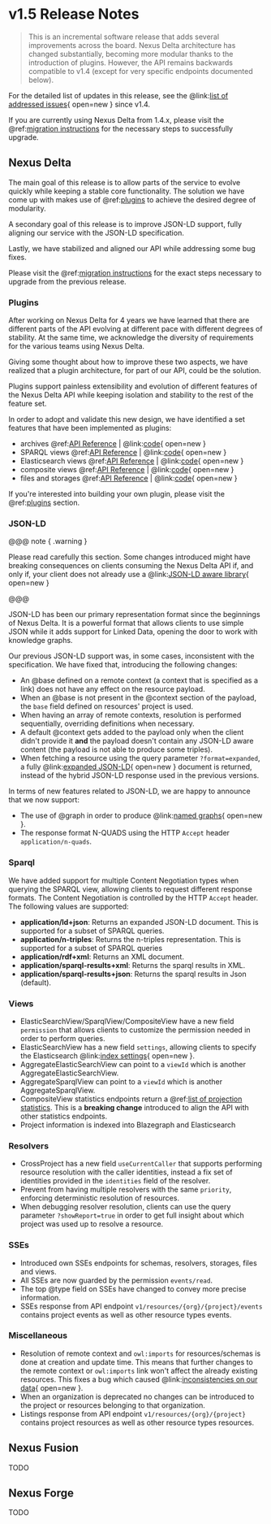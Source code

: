 # v1.5 Release Notes

> This is an incremental software release that adds several improvements across the board. Nexus Delta architecture has changed substantially, becoming more modular thanks to the introduction of plugins. However, the API remains backwards compatible to v1.4 (except for very specific endpoints documented below).

For the detailed list of updates in this release, see the 
@link:[list of addressed issues](https://github.com/BlueBrain/nexus/issues?q=is%3Aissue+is%3Aclosed+created%3A2020-07-01..2021-05-10+){ open=new } 
since v1.4.

If you are currently using Nexus Delta from 1.4.x, please
visit the @ref:[migration instructions](v1.4-to-v1.5-migration.md) for the necessary steps to successfully upgrade.

## Nexus Delta

The main goal of this release is to allow parts of the service to evolve quickly while keeping a stable core functionality. The solution we have come up with makes use of @ref:[plugins](../delta/plugins/index.md) to achieve the desired degree of modularity.

A secondary goal of this release is to improve JSON-LD support, fully aligning our service with the JSON-LD specification.

Lastly, we have stabilized and aligned our API while addressing some bug fixes.

Please visit the @ref:[migration instructions](v1.4-to-v1.5-migration.md) for the 
exact steps necessary to upgrade from the previous release.

### Plugins

After working on Nexus Delta for 4 years we have learned that there are different parts of the API evolving at different pace with different degrees of stability.
At the same time, we acknowledge the diversity of requirements for the various teams using Nexus Delta.

Giving some thought about how to improve these two aspects, we have realized that a plugin architecture, for part of our API, could be the solution.

Plugins support painless extensibility and evolution of different features of the Nexus Delta API while keeping isolation and stability to the rest of the feature set.

In order to adopt and validate this new design, we have identified a set features that have been implemented as plugins:

- archives @ref:[API Reference](../delta/api/current/kg-archives-api.md) | @link:[code](https://github.com/BlueBrain/nexus/blob/v1.5.0/delta/plugins/archive/src){ open=new }
- SPARQL views @ref:[API Reference](../delta/api/current/views/sparql-view-api.md) | @link:[code](https://github.com/BlueBrain/nexus/blob/v1.5.0/delta/plugins/blazegraph/src){ open=new }
- Elasticsearch views @ref:[API Reference](../delta/api/current/views/elasticsearch-view-api.md) | @link:[code](https://github.com/BlueBrain/nexus/blob/v1.5.0/delta/plugins/elasticsearch/src){ open=new }
- composite views @ref:[API Reference](../delta/api/current/views/composite-view-api.md) | @link:[code](https://github.com/BlueBrain/nexus/blob/v1.5.0/delta/plugins/composite-views/src){ open=new }
- files and storages @ref:[API Reference](../delta/api/current/kg-files-api.md) | @link:[code](https://github.com/BlueBrain/nexus/blob/v1.5.0/delta/plugins/storage/src){ open=new }

If you're interested into building your own plugin, please visit the @ref:[plugins](../delta/plugins/index.md) section.

### JSON-LD

@@@ note { .warning }

Please read carefully this section. Some changes introduced might have breaking consequences on clients consuming the Nexus Delta API if, and only if, your client does not already use a @link:[JSON-LD aware library](https://json-ld.org/#developers){ open=new } 

@@@

JSON-LD has been our primary representation format since the beginnings of Nexus Delta. It is a powerful format that allows clients to use simple JSON while it adds support for Linked Data, opening the door to work with knowledge graphs.

Our previous JSON-LD support was, in some cases, inconsistent with the specification. We have fixed that, introducing the following changes:

- An @base defined on a remote context (a context that is specified as a link) does not have any effect on the resource payload.
- When an @base is not present in the @context section of the payload, the `base` field defined on resources' project is used.
- When having an array of remote contexts, resolution is performed sequentially, overriding definitions when necessary.
- A default @context gets added to the payload only when the client didn't provide it **and**  the payload doesn't contain any JSON-LD aware content (the payload is not able to produce some triples).
- When  fetching a resource using the query parameter `?format=expanded`, a fully @link:[expanded JSON-LD](https://www.w3.org/TR/json-ld11/#expanded-document-form){ open=new } document is returned, instead of the hybrid JSON-LD response used in the previous versions.

In terms of new features related to JSON-LD, we are happy to announce that we now support:

- The use of @graph in order to produce @link:[named graphs](https://www.w3.org/TR/json-ld11/#named-graphs){ open=new }.
- The response format N-QUADS using the HTTP `Accept` header `application/n-quads`.

### Sparql

We have added support for multiple Content Negotiation types when querying the SPARQL view, allowing clients to request different response formats. The Content Negotiation is controlled by the HTTP `Accept` header. The following values are supported:

- **application/ld+json**: Returns an expanded JSON-LD document. This is supported for a subset of SPARQL queries.
- **application/n-triples**: Returns the n-triples representation. This is supported for a subset of SPARQL queries
- **application/rdf+xml**: Returns an XML document.
- **application/sparql-results+xml**: Returns the sparql results in XML.
- **application/sparql-results+json**: Returns the sparql results in Json (default).

### Views

- ElasticSearchView/SparqlView/CompositeView have a new field `permission` that allows clients to customize the permission needed in order to perform queries.
- ElasticSearchView has a new field `settings`, allowing clients to specify the Elasticsearch @link:[index settings](https://www.elastic.co/guide/en/elasticsearch/reference/current/indices-create-index.html#create-index-settings){ open=new }.
- AggregateElasticSearchView can point to a `viewId` which is another AggregateElasticSearchView.
- AggregateSparqlView can point to a `viewId` which is another AggregateSparqlView.
- CompositeView statistics endpoints return a @ref:[list of projection statistics](../delta/api/current/views/composite-view-api.md#fetch-statistics). This is a **breaking change** introduced to align the API with other statistics endpoints.
- Project information is indexed into Blazegraph and Elasticsearch

### Resolvers

- CrossProject has a new field `useCurrentCaller` that supports performing resource resolution with the caller identities, instead a fix set of identities provided in the `identities` field of the resolver.
- Prevent from having multiple resolvers with the same `priority`, enforcing deterministic resolution of resources.
- When debugging resolver resolution, clients can use the query parameter `?showReport=true` in order to get full insight about which project was used up to resolve a resource.

### SSEs

- Introduced own SSEs endpoints for schemas, resolvers, storages, files and views.
- All SSEs are now guarded by the permission `events/read`.
- The top @type field on SSEs have changed to convey more precise information.
- SSEs response from API endpoint `v1/resources/{org}/{project}/events` contains project events as well as other resource types events.

### Miscellaneous

- Resolution of remote context and `owl:imports` for resources/schemas is done at creation and update time. This means that further changes to the remote context or `owl:imports` link won't affect the already existing resources. This fixes a bug which caused @link:[inconsistencies on our data](https://github.com/BlueBrain/nexus/issues/1038){ open=new }.
- When an organization is deprecated no changes can be introduced to the project or resources belonging to that organization.
- Listings response from API endpoint `v1/resources/{org}/{project}` contains project resources as well as other resource types resources.

## Nexus Fusion

TODO

## Nexus Forge

TODO
